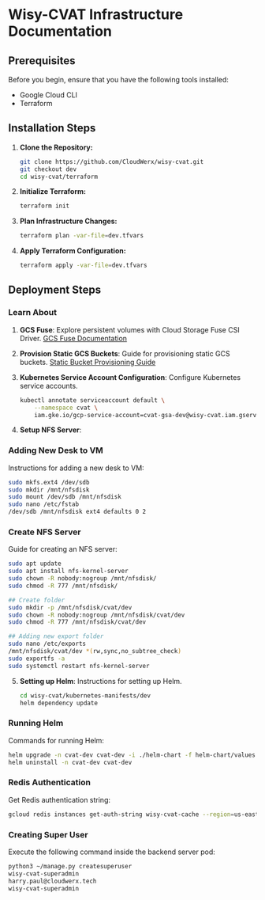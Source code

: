 # Wisy-CVAT Infrastructure Documentation

## Prerequisites

Before you begin, ensure that you have the following tools installed:

- Google Cloud CLI
- Terraform

## Installation Steps

1. **Clone the Repository:**
    ```bash
    git clone https://github.com/CloudWerx/wisy-cvat.git
    git checkout dev
    cd wisy-cvat/terraform
    ```

2. **Initialize Terraform:**
    ```bash
    terraform init
    ```

3. **Plan Infrastructure Changes:**
    ```bash
    terraform plan -var-file=dev.tfvars
    ```

4. **Apply Terraform Configuration:**
    ```bash
    terraform apply -var-file=dev.tfvars
    ```

## Deployment Steps

### Learn About

1. **GCS Fuse**: Explore persistent volumes with Cloud Storage Fuse CSI Driver.
    [GCS Fuse Documentation](https://cloud.google.com/kubernetes-engine/docs/how-to/persistent-volumes/cloud-storage-fuse-csi-driver)

2. **Provision Static GCS Buckets**: Guide for provisioning static GCS buckets.
    [Static Bucket Provisioning Guide](https://cloud.google.com/kubernetes-engine/docs/how-to/persistent-volumes/cloud-storage-fuse-csi-driver#provision-static)

3. **Kubernetes Service Account Configuration**:
    Configure Kubernetes service accounts.
    ```bash
    kubectl annotate serviceaccount default \
        --namespace cvat \
        iam.gke.io/gcp-service-account=cvat-gsa-dev@wisy-cvat.iam.gserviceaccount.com
    ```

4. **Setup NFS Server**:

### Adding New Desk to VM

Instructions for adding a new desk to VM:
```bash
sudo mkfs.ext4 /dev/sdb
sudo mkdir /mnt/nfsdisk
sudo mount /dev/sdb /mnt/nfsdisk
sudo nano /etc/fstab
/dev/sdb /mnt/nfsdisk ext4 defaults 0 2
```

### Create NFS Server

Guide for creating an NFS server:
```bash
sudo apt update
sudo apt install nfs-kernel-server
sudo chown -R nobody:nogroup /mnt/nfsdisk/
sudo chmod -R 777 /mnt/nfsdisk/

## Create folder
sudo mkdir -p /mnt/nfsdisk/cvat/dev
sudo chown -R nobody:nogroup /mnt/nfsdisk/cvat/dev
sudo chmod -R 777 /mnt/nfsdisk/cvat/dev

## Adding new export folder
sudo nano /etc/exports
/mnt/nfsdisk/cvat/dev *(rw,sync,no_subtree_check)
sudo exportfs -a
sudo systemctl restart nfs-kernel-server
```

5. **Setting up Helm**: Instructions for setting up Helm.
    ```bash
    cd wisy-cvat/kubernetes-manifests/dev
    helm dependency update
    ```

### Running Helm

Commands for running Helm:
```bash
helm upgrade -n cvat-dev cvat-dev -i ./helm-chart -f helm-chart/values.yaml -f cvat.override-values-dev.yaml
helm uninstall -n cvat-dev cvat-dev
```

### Redis Authentication

Get Redis authentication string:
```bash
gcloud redis instances get-auth-string wisy-cvat-cache --region=us-east1 --project wisy-cvat
```

### Creating Super User

Execute the following command inside the backend server pod:
```bash
python3 ~/manage.py createsuperuser
wisy-cvat-superadmin
harry.paul@cloudwerx.tech
wisy-cvat-superadmin
```
